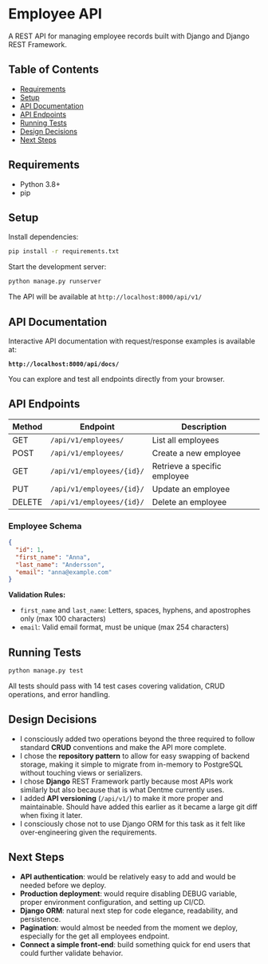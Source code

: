 # Employee API

A REST API for managing employee records built with Django and Django REST Framework.

## Table of Contents

- [Requirements](#requirements)
- [Setup](#setup)
- [API Documentation](#api-documentation)
- [API Endpoints](#api-endpoints)
- [Running Tests](#running-tests)
- [Design Decisions](#design-decisions)
- [Next Steps](#next-steps)

## Requirements

- Python 3.8+
- pip

## Setup

Install dependencies:

```bash
pip install -r requirements.txt
```

Start the development server:

```bash
python manage.py runserver
```

The API will be available at `http://localhost:8000/api/v1/`

## API Documentation

Interactive API documentation with request/response examples is available at:

**`http://localhost:8000/api/docs/`**

You can explore and test all endpoints directly from your browser.

## API Endpoints

| Method | Endpoint | Description |
|--------|----------|-------------|
| GET | `/api/v1/employees/` | List all employees |
| POST | `/api/v1/employees/` | Create a new employee |
| GET | `/api/v1/employees/{id}/` | Retrieve a specific employee |
| PUT | `/api/v1/employees/{id}/` | Update an employee |
| DELETE | `/api/v1/employees/{id}/` | Delete an employee |

### Employee Schema

```json
{
  "id": 1,
  "first_name": "Anna",
  "last_name": "Andersson",
  "email": "anna@example.com"
}
```

**Validation Rules:**
- `first_name` and `last_name`: Letters, spaces, hyphens, and apostrophes only (max 100 characters)
- `email`: Valid email format, must be unique (max 254 characters)

## Running Tests

```bash
python manage.py test
```

All tests should pass with 14 test cases covering validation, CRUD operations, and error handling.

## Design Decisions

- I consciously added two operations beyond the three required to follow standard **CRUD** conventions and make the API more complete.
- I chose the **repository pattern** to allow for easy swapping of backend storage, making it simple to migrate from in-memory to PostgreSQL without touching views or serializers.
- I chose **Django** REST Framework partly because most APIs work similarly but also because that is what Dentme currently uses.
- I added **API versioning** (`/api/v1/`) to make it more proper and maintainable. Should have added this earlier as it became a large git diff when fixing it later.
- I consciously chose not to use Django ORM for this task as it felt like over-engineering given the requirements.

## Next Steps

- **API authentication**: would be relatively easy to add and would be needed before we deploy.
- **Production deployment**: would require disabling DEBUG variable, proper environment configuration, and setting up CI/CD.
- **Django ORM**: natural next step for code elegance, readability, and persistence.
- **Pagination**: would almost be needed from the moment we deploy, especially for the get all employees endpoint.
- **Connect a simple front-end**: build something quick for end users that could further validate behavior.
